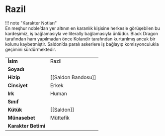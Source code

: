 # Razil   
!!! note "Karakter Notları"  
	En meşhur noble’dan yer altının en karanlık kişisine herkesle görüşebilen bu kardeşimiz, iş bağlamasıyla ve literally bağlamasıyla ünlüdür. Black Dragon tarafından ham yapılmadan önce Kolandir tarafından kurtarılmış ancak bir kolunu kaybetmiştir. Saldon’da paralı askerlere iş bağlayıp komisyonculukla geçimini sürdürmektedir.     
  
|  |  |  
|---|---|  
| **İsim** | Razil |  
| **Soyadı** |  |  
| **Hizip** | [[Saldon Bandosu]] |  
| **Cinsiyet** | Erkek |  
| **Irk** | Human |  
| **Sınıf** |  |  
| **Kütük** | [[Saldon]] |  
| **Münasebet** | Müttefik |  
| **Karakter Betimi** |  |  
  
  
